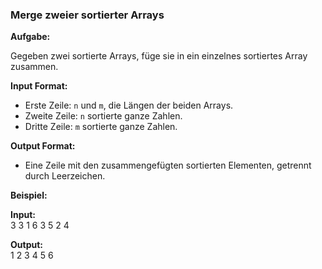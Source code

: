 ### **Merge zweier sortierter Arrays**  

**Aufgabe:**  

Gegeben zwei sortierte Arrays, füge sie in ein einzelnes sortiertes Array zusammen.

**Input Format:**  

- Erste Zeile: `n` und `m`, die Längen der beiden Arrays.  
- Zweite Zeile: `n` sortierte ganze Zahlen.  
- Dritte Zeile: `m` sortierte ganze Zahlen.

**Output Format:**  

- Eine Zeile mit den zusammengefügten sortierten Elementen, getrennt durch Leerzeichen.

**Beispiel:**  

**Input:**  
3 3 1 6
3 5 2 4 

**Output:**  
1 2 3 4 5 6  

